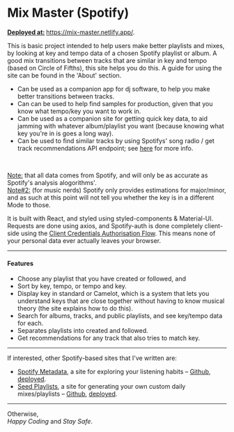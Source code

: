 # Mix Master (Spotify)
<b><ins>Deployed at:</ins> </b> <a href=https://mix-master.netlify.app/ target="_blank">https://mix-master.netlify.app/</a>. <br>

This is basic project intended to help users make better playlists and mixes, by looking at key and tempo data of a chosen Spotify playlist or album. A good mix transitions between tracks that are similar in key and tempo (based on Circle of Fifths), this site helps you do this. A guide for using the site can be found in the 'About' section. <br>

* Can be used as a companion app for dj software, to help you make better transitions between tracks.
* Can can be used to help find samples for production, given that you know what tempo/key you want to work in.
* Can be used as a companion site for getting quick key data, to aid jamming with whatever album/playlist you want (because knowing what key you're in is goes a long way).
* Can be used to find similar tracks by using Spotifys' song radio / get track recommendations API endpoint; see <a href="https://developer.spotify.com/documentation/web-api/reference/#endpoint-get-recommendations">here</a> for more info.
<br>

<ins>Note:</ins> that all data comes from Spotify, and will only be as accurate as Spotify's analysis alogorithms'. \
<ins>Note#2:</ins> (for music nerds) Spotify only provides estimations for major/minor, and as such at this point will not tell you whether the key is in a different Mode to those.

It is built with React, and styled using styled-components & Material-UI. Requests are done using axios, and Spotify-auth is done completely client-side using the <a href="https://developer.spotify.com/documentation/general/guides/authorization-guide/">Client Credentials Authorisation Flow</a>. This means none of your personal data ever actually leaves your browser.

<hr>
<h4>Features</h4>

* Choose any playlist that you have created or followed, and
* Sort by key, tempo, or tempo and key.
* Display key in standard or Camelot, which is a system that lets you understand keys that are close together without having to know musical theory (the site explains how to do this).
* Search for albums, tracks, and public playlists, and see key/tempo data for each.
* Separates playlists into created and followed.
* Get recommendations for any track that also tries to match key.

<hr>

If interested, other Spotify-based sites that I've written are:
* <ins>Spotify Metadata</ins>, a site for exploring your listening habits – <a href=https://github.com/jacobcolyvan/spotify-metadata target="_blank"> Github</a>, <a href=https://spotify-metadata.netlify.app/ target="_blank">deployed</a>.
* <ins>Seed Playlists</ins>, a site for generating your own custom daily mixes/playlists – <a href=https://seed-playlists.netlify.app/ target="_blank"> Github</a>, <a href=https://seed-playlists.netlify.app/ target="_blank">deployed</a>.


<hr>

Otherwise, <br>
<i>Happy Coding</i> and <i>Stay Safe</i>.
